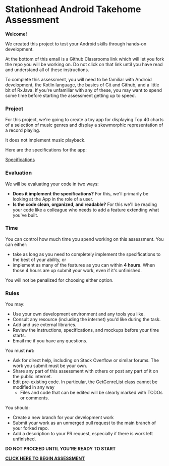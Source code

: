 # **Stationhead Android Takehome Assessment**

**Welcome!**

We created this project to test your Android skills through hands-on development.

At the bottom of this email is a Github Classrooms link which will let you fork the repo you will be working on.  Do not click on that link until you have read and understand all of these instructions.

To complete this assessment, you will need to be familiar with Android development, the Kotlin language, the basics of Git and Github, and a little bit of RxJava.  If you're unfamiliar with any of these, you may want to spend some time before starting the assessment getting up to speed.

### Project

For this project, we're going to create a toy app for displaying Top 40 charts of a selection of music genres and display a skewmorphic representation of a record playing.

It does not implement music playback.

Here are the specifications for the app:

[Specifications](https://stationhead-vinyl-mock-data.s3.amazonaws.com/Specifications.html)

### Evaluation

We will be evaluating your code in two ways:

- **Does it implement the specifications?** For this, we'll primarily be looking at the App in the role of a user.
- **Is the code clean, organized, and readable?** For this we'll be reading your code like a colleague who needs to add a feature extending what you've built.

### Time

You can control how much time you spend working on this assessment. You can either:

- take as long as you need to completely implement the specifications to the best of your ability, or
- implement as many of the features as you can within **4 hours**.  When those 4 hours are up submit your work, even if it's unfinished.

You will not be penalized for choosing either option.

### Rules

You may:

- Use your own development environment and any tools you like.
- Consult any resource (including the internet) you'd like during the task.
- Add and use external libraries.
- Review the instructions, specifications, and mockups before your time starts.
- Email me if you have any questions.

You must **not:**

- Ask for direct help, including on Stack Overflow or similar forums. The work you submit must be your own.
- Share any part of this assessment with others or post any part of it on the public internet.
- Edit pre-existing code. In particular, the GetGenreList class cannot be modified in any way
    - Files and code that can be edited will be clearly marked with TODOs or comments.

You should:

- Create a new branch for your development work
- Submit your work as an unmerged pull request to the main branch of your forked repo.
- Add a description to your PR request, especially if there is work left unfinished.

**DO NOT PROCEED UNTIL YOU'RE READY TO START**

**[CLICK HERE TO BEGIN ASSESSMENT](https://classroom.github.com/a/8dEIg2jQ)**
